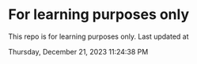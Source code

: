 # For learning purposes only
This repo is for learning purposes only.
Last updated at

Thursday, December 21, 2023 11:24:38 PM

